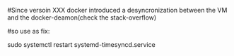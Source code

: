 #Since versoin XXX docker introduced a desyncronization between the VM and the docker-deamon(check the stack-overflow)

#so use as fix:

sudo systemctl restart systemd-timesyncd.service
